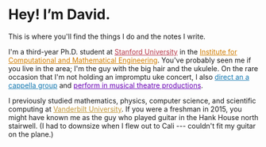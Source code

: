 <h1 class="page-title">Hey! I&rsquo;m David.</h1>

This is where you'll find the things I do and the notes I write.

I'm a third-year Ph.D. student at <a href="https://www.stanford.edu/" style="color: #B83A4B;">Stanford University</a> in the <a href="https://icme.stanford.edu/" style="color: #d17d00;">Institute for Computational and Mathematical Engineering</a>. You've probably seen me if you live in the area; I'm the guy with the big hair and the ukulele. On the rare occasion that I'm not holding an impromptu uke concert, I also <a href="https://stanfordotone.com/" style="color: #1277b0;">direct an a cappella group</a> and <a href="https://ramshead.stanford.edu/" style="color: #6a00b5;">perform in musical theatre productions</a>.

I previously studied mathematics, physics, computer science, and scientific computing at <a href="https://www.vanderbilt.edu/" style="color: #bf9539;">Vanderbilt University</a>. If you were a freshman in 2015, you might have known me as the guy who played guitar in the Hank House north stairwell. (I had to downsize when I flew out to Cali --- couldn't fit my guitar on the plane.)
